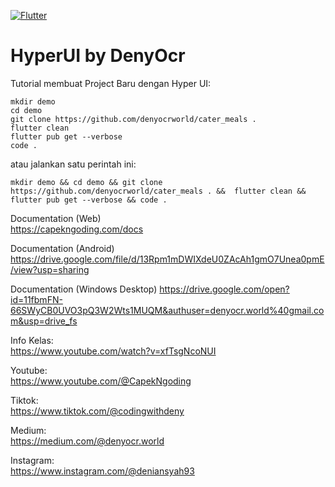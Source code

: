 [![Flutter](https://github.com/denyocrworld/capekngoding/actions/workflows/flutter.yml/badge.svg)](https://github.com/denyocrworld/capekngoding/actions/workflows/flutter.yml)

# HyperUI by DenyOcr

Tutorial membuat Project Baru dengan Hyper UI:
```
mkdir demo
cd demo
git clone https://github.com/denyocrworld/cater_meals .
flutter clean
flutter pub get --verbose
code .
```

atau jalankan satu perintah ini:
```
mkdir demo && cd demo && git clone https://github.com/denyocrworld/cater_meals . &&  flutter clean && flutter pub get --verbose && code .
```

Documentation (Web)<br>
https://capekngoding.com/docs

Documentation (Android)
https://drive.google.com/file/d/13Rpm1mDWIXdeU0ZAcAh1gmO7Unea0pmE/view?usp=sharing

Documentation (Windows Desktop)
https://drive.google.com/open?id=11fbmFN-66SWyCB0UVO3pQ3W2Wts1MUQM&authuser=denyocr.world%40gmail.com&usp=drive_fs

Info Kelas:<br>
https://www.youtube.com/watch?v=xfTsgNcoNUI<br>

Youtube:<br>
https://www.youtube.com/@CapekNgoding<br>

Tiktok:<br>
https://www.tiktok.com/@codingwithdeny<br>

Medium:<br>
https://medium.com/@denyocr.world<br>

Instagram:<br>
https://www.instagram.com/@deniansyah93<br>